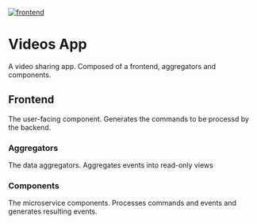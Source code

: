 [![frontend](https://github.com/jahid90/videos-app/actions/workflows/frontend.yaml/badge.svg)](https://github.com/jahid90/videos-app/actions/workflows/frontend.yaml)

# Videos App

A video sharing app. Composed of a frontend, aggregators and components.

## Frontend

The user-facing component. Generates the commands to be processd by the backend.

### Aggregators

The data aggregators. Aggregates events into read-only views

### Components

The microservice components. Processes commands and events and generates resulting events.
